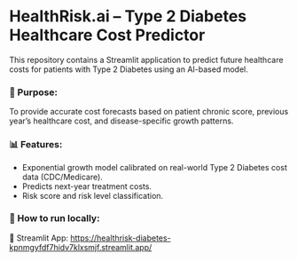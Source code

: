 # HealthRisk.ai – Type 2 Diabetes Healthcare Cost Predictor

This repository contains a Streamlit application to predict future healthcare costs for patients with Type 2 Diabetes using an AI-based model.

### 🎯 Purpose:
To provide accurate cost forecasts based on patient chronic score, previous year’s healthcare cost, and disease-specific growth patterns.

### 📊 Features:
- Exponential growth model calibrated on real-world Type 2 Diabetes cost data (CDC/Medicare).
- Predicts next-year treatment costs.
- Risk score and risk level classification.
  
### 🚀 How to run locally:
🔗 Streamlit App:
https://healthrisk-diabetes-kpnmgyfdf7hidv7klxsmjf.streamlit.app/
